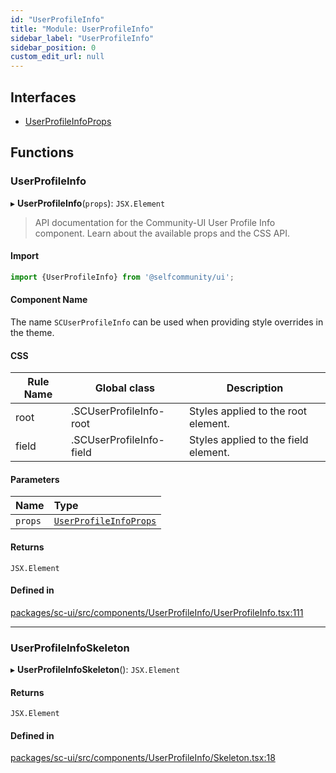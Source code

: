 ```yaml
---
id: "UserProfileInfo"
title: "Module: UserProfileInfo"
sidebar_label: "UserProfileInfo"
sidebar_position: 0
custom_edit_url: null
---
```


## Interfaces

- [UserProfileInfoProps](../interfaces/UserProfileInfo.UserProfileInfoProps.md)

## Functions

### UserProfileInfo

▸ **UserProfileInfo**(`props`): `JSX.Element`

> API documentation for the Community-UI User Profile Info component. Learn about the available props and the CSS API.

#### Import

```jsx
import {UserProfileInfo} from '@selfcommunity/ui';
```

#### Component Name

The name `SCUserProfileInfo` can be used when providing style overrides in the theme.

#### CSS

|Rule Name|Global class|Description|
|---|---|---|
|root|.SCUserProfileInfo-root|Styles applied to the root element.|
|field|.SCUserProfileInfo-field|Styles applied to the field element.|

#### Parameters

| Name | Type |
| :------ | :------ |
| `props` | [`UserProfileInfoProps`](../interfaces/UserProfileInfo.UserProfileInfoProps.md) |

#### Returns

`JSX.Element`

#### Defined in

[packages/sc-ui/src/components/UserProfileInfo/UserProfileInfo.tsx:111](https://github.com/selfcommunity/community-ui/blob/de7e3c8/packages/sc-ui/src/components/UserProfileInfo/UserProfileInfo.tsx#L111)

___

### UserProfileInfoSkeleton

▸ **UserProfileInfoSkeleton**(): `JSX.Element`

#### Returns

`JSX.Element`

#### Defined in

[packages/sc-ui/src/components/UserProfileInfo/Skeleton.tsx:18](https://github.com/selfcommunity/community-ui/blob/de7e3c8/packages/sc-ui/src/components/UserProfileInfo/Skeleton.tsx#L18)

